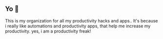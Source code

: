 ## Yo 👋
This is my organization for all my productivity hacks and apps..
It's because i really like automations and productivity apps, that help me increase my productivity.
yes, i am a productivity freak!
